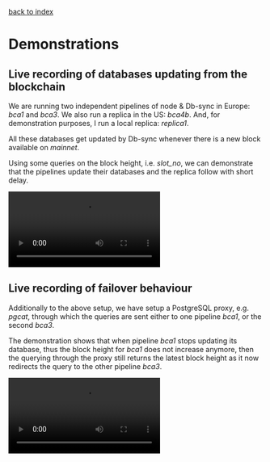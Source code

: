 [back to index](README.md)

# Demonstrations

## Live recording of databases updating from the blockchain

We are running two independent pipelines of node & Db-sync in Europe: _bca1_ and _bca3_.
We also run a replica in the US: _bca4b_.
And, for demonstration purposes, I run a local replica: _replica1_.

All these databases get updated by Db-sync whenever there is a new block available on _mainnet_.

Using some queries on the block height, i.e. _slot\_no_, we can demonstrate that the pipelines update their databases and the replica follow with short delay.

![Terminal captured showing update of block height in two independent pipelines and two replica](img/Recording_Database_Updating_Blockheights.mp4)


## Live recording of failover behaviour

Additionally to the above setup, we have setup a PostgreSQL proxy, e.g. _pgcat_, through which the queries are sent either to one pipeline _bca1_, or the second _bca3_. 

The demonstration shows that when pipeline _bca1_ stops updating its database, thus the block height for _bca1_ does not increase anymore, then the querying through the proxy still returns the latest block height as it now redirects the query to the other pipeline _bca3_.

![In case of failover the proxy redirects to the other pipeline and still returns the latest block height](img/Recording_Database_Updating_Failover.mp4)
